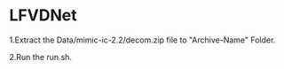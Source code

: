 # LFVDNet
1.Extract the Data/mimic-ic-2.2/decom.zip file to "Archive-Name" Folder.

2.Run the run.sh.
